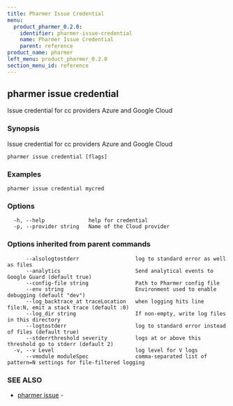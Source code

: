 ```yaml
---
title: Pharmer Issue Credential
menu:
  product_pharmer_0.2.0:
    identifier: pharmer-issue-credential
    name: Pharmer Issue Credential
    parent: reference
product_name: pharmer
left_menu: product_pharmer_0.2.0
section_menu_id: reference
---
```

## pharmer issue credential

Issue credential for cc providers Azure and Google Cloud

### Synopsis


Issue credential for cc providers Azure and Google Cloud

```
pharmer issue credential [flags]
```

### Examples

```
pharmer issue credential mycred
```

### Options

```
  -h, --help              help for credential
  -p, --provider string   Name of the Cloud provider
```

### Options inherited from parent commands

```
      --alsologtostderr                  log to standard error as well as files
      --analytics                        Send analytical events to Google Guard (default true)
      --config-file string               Path to Pharmer config file
      --env string                       Environment used to enable debugging (default "dev")
      --log_backtrace_at traceLocation   when logging hits line file:N, emit a stack trace (default :0)
      --log_dir string                   If non-empty, write log files in this directory
      --logtostderr                      log to standard error instead of files (default true)
      --stderrthreshold severity         logs at or above this threshold go to stderr (default 2)
  -v, --v Level                          log level for V logs
      --vmodule moduleSpec               comma-separated list of pattern=N settings for file-filtered logging
```

### SEE ALSO
* [pharmer issue](/docs/reference/pharmer_issue.md)	 - 

